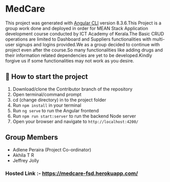 # MedCare

This project was generated with [Angular CLI](https://github.com/angular/angular-cli) version 8.3.6.This Project is a group work done and deployed in order for MEAN Stack Application development course conducted by ICT Academy of Kerala.The Basic CRUD operations are limited to Dashboard and Suppliers functionalities with multi-user signups and logins provided.We as a group decided to continue with project even after the course.So many functionalities like adding drugs and their information related dependencies are yet to be developed.Kindly forgive us if some functionalities may not work as you desire.



## 🚀 How to start the project 

1) Download/clone the Contributor branch of the repository
2) Open terminal/command prompt 
3) cd (change directory) in to the project folder
4) Run `npm install` in your terminal
5) Run `ng serve` to run the Angular frontend
6) Run `npm run start:server` to run the backend Node server
7) Open your browser and navigate to `http://localhost:4200/`

## Group Members

- Adlene Peraira (Project Co-ordinator)
- Akhila T R
- Jeffrey Jolly

### Hosted Link :- https://medcare-fsd.herokuapp.com/